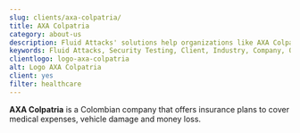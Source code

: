```yaml
---
slug: clients/axa-colpatria/
title: AXA Colpatria
category: about-us
description: Fluid Attacks' solutions help organizations like AXA Colpatria to identify security vulnerabilities in their systems and manage their attack surfaces.
keywords: Fluid Attacks, Security Testing, Client, Industry, Company, Organization, Pentesting, Ethical Hacking, AXA Colpatria
clientlogo: logo-axa-colpatria
alt: Logo AXA Colpatria
client: yes
filter: healthcare
---
```


**AXA Colpatria** is a Colombian company
that offers insurance plans
to cover medical expenses, vehicle damage and money loss.

